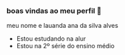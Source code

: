 ### boas vindas ao meu perfil 🦋

meu nome e lauanda ana da silva alves

- Estou estudando na alur
 - Estou na 2º série do ensino médio
